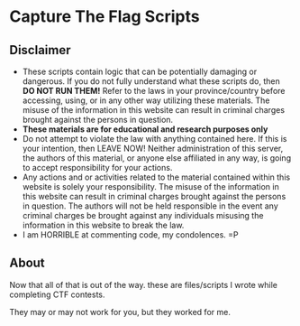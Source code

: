 # Capture The Flag Scripts #

## Disclaimer ##
* These scripts contain logic that can be potentially damaging or dangerous.  If you do not fully understand what these scripts do, then **DO NOT RUN THEM!** Refer to the laws in your province/country before accessing, using, or in any other way utilizing these materials. The misuse of the information in this website can result in criminal charges brought against the persons in question.
* **These materials are for educational and research purposes only**
* Do not attempt to violate the law with anything contained here. If this is your intention, then LEAVE NOW! Neither administration of this server, the authors of this material, or anyone else affiliated in any way, is going to accept responsibility for your actions.
* Any actions and or activities related to the material contained within this website is solely your responsibility. The misuse of the information in this website can result in criminal charges brought against the persons in question. The authors will not be held responsible in the event any criminal charges be brought against any individuals misusing the information in this website to break the law.
* I am HORRIBLE at commenting code, my condolences. =P
## About ##

Now that all of that is out of the way. these are files/scripts I wrote while completing CTF contests. 

They may or may not work for you, but they worked for me. 


